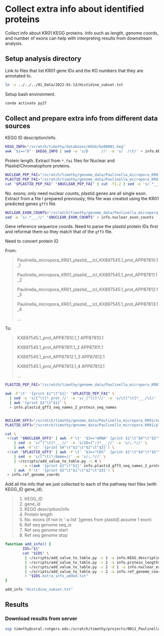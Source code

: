 # Collect extra info about identified proteins

Collect info about KR01 KEGG proteins. Info such as length, genome coords, and number of exons can help with interpreting results from downstream analysis. 

## Setup analysis directory

Link to files that list KR01 gene IDs and the KO numbers that they are annotated to.

```bash
ln -s ../../../01_Data/2022-01-13/Histidine_subset.txt
```

Setup bash environment.

```bash
conda activate py27
```

## Collect and prepare extra info from different data sources

KEGG ID description/info.

```bash
KEGG_INFO="/scratch/timothy/databases/KEGG/ko00001.keg"
awk '$1=="D"' $KEGG_INFO | sed -e 's/D      //' -e 's/  /\t/' > info.KEGG_descriptions
```

Protein length. Extract from `*.fai` files for Nuclear and Plastid/Chromatophore proteins. 

```bash
NUCLEAR_PEP_FAI="/scratch/timothy/genome_data/Paulinella_micropora_KR01/nuclear_genome/databases/Paulinella_micropora_KR01_nuclear.augustus_190918v4.pep.faa.fai"
PLASTID_PEP_FAI="/scratch/timothy/genome_data/Paulinella_micropora_KR01/plastid_genome/databases/Paulinella_micropora_KR01_plastid.pep.faa.fai"
cat "$PLASTID_PEP_FAI" "$NUCLEAR_PEP_FAI" | cut -f1,2 | sed -e 's/.*___//' -e 's/^lcl_//' > info.protein_lengths
```

No. exons; only need nuclear counts, plastid genes are all single exon. Extract from a file I prepared previously; this file was created using the KR01 predicted genes `gff3` file.

```bash
NUCLEAR_EXON_COUNTS="/scratch/timothy/genome_data/Paulinella_micropora_KR01/nuclear_genome/databases/Paulinella_micropora_KR01_nuclear.augustus_190918v4.gff3.exon_counts"
sed -e 's/.*___//' "$NUCLEAR_EXON_COUNTS" > info.nuclear_exon_counts
```

Gene reference sequence coords. Need to parse the plastid protein IDs first and reformat them so they match that of the `gff3` file. 

Need to convert protein ID

From: 

> Paulinella_micropora_KR01_plastid___lcl_KX897545.1_prot_APP87810.1_1
>
> Paulinella_micropora_KR01_plastid___lcl_KX897545.1_prot_APP87811.1_2
>
> Paulinella_micropora_KR01_plastid___lcl_KX897545.1_prot_APP87812.1_3
>
> Paulinella_micropora_KR01_plastid___lcl_KX897545.1_prot_APP87813.1_4
>
> ...

To: 

>KX897545.1_prot_APP87810.1_1 <tab> APP87810.1
>
>KX897545.1_prot_APP87811.1_2 <tab> APP87811.1
>
>KX897545.1_prot_APP87812.1_3 <tab> APP87812.1
>
>KX897545.1_prot_APP87813.1_4 <tab> APP87813.1
>
>...

```bash
PLASTID_PEP_FAI="/scratch/timothy/genome_data/Paulinella_micropora_KR01/plastid_genome/databases/Paulinella_micropora_KR01_plastid.pep.faa.fai"

awk -F'\t' '{print $1"\t"$1}' "$PLASTID_PEP_FAI" \
  | sed -e 's/[^\t]*_prot_//' -e 's/_[^\t]*//' -e 's/\t[^\t]*___/\t/' -e 's/lcl_//' \
  | awk '{print $2"\t"$1}' \
  > info.plastid_gff3_seq_names_2_protein_seq_names


NUCLEAR_GFF3="/scratch/timothy/genome_data/Paulinella_micropora_KR01/nuclear_genome/databases/Paulinella_micropora_KR01_nuclear.augustus_190918v4.gff3"
PLASTID_GFF3="/scratch/timothy/genome_data/Paulinella_micropora_KR01/plastid_genome/Paulinella_micropora_KR01_plastid.gff3"

cat \
 <(cat "$NUCLEAR_GFF3" | awk -F'\t' '$3=="mRNA" {print $1"\t"$4"\t"$5"\t"$9}' \
    | sed -e 's/^[^\t]*___//' -e 's/ID=[^;]*___//' -e 's/;.*//' \
    | awk -F'\t' '{print $4"\t"$1"\t"$2"\t"$3}') \
 <(cat "$PLASTID_GFF3" | awk -F'\t' '$3=="CDS"  {print $1"\t"$4"\t"$5"\t"$9}' \
    | sed -e 's/[^\t]*;Name=//' -e 's/;.*//' \
    | ~/scripts/add_value_to_table.py -c 4 \
        -a <(awk '{print $2"\t"$1}' info.plastid_gff3_seq_names_2_protein_seq_names) \
    | awk -F'\t' '{print $5"\t"$1"\t"$2"\t"$3}') \
 > info.ref_genome_coords
```

Add all the info that we just collected to each of the pathway text files (with KEGG_ID <tab> gene_id).

>1. KEGG_ID
>2. gene_id
>3. KEGG description/info
>4. Protein length
>5. No. exons (if not in '-a list' [genes from plastid] assume 1 exon)
>6. Ref seq genome seq_is
>7. Ref seq genome start
>8. Ref seq genome stop

```bash
function add_info() {
        IDS="$1"
        cat "$IDS" \
         | ~/scripts/add_value_to_table.py -c 1 -a info.KEGG_descriptions 2> /dev/null \
         | ~/scripts/add_value_to_table.py -c 2 -a info.protein_lengths \
         | ~/scripts/add_value_to_table.py -c 2 -d 1 -a info.nuclear_exon_counts \
         | ~/scripts/add_value_to_table.py -c 2 -a info.ref_genome_coords \
         > "$IDS.extra_info_added.txt"
}

add_info "Histidine_subset.txt"
```

## Results

### Download results from server

```bash
scp timothy@coral.rutgers.edu:/scratch/timothy/projects/0011_Paulinella_micropora_KR01_KEGG_pathway_analysis/03_Analysis/2022-01-13/initial_sequences_info/*.extra_info_added.txt .
```


